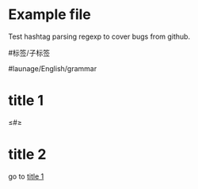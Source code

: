 # Example file

Test hashtag parsing regexp to cover bugs from github.

#标签/子标签

#launage/English/grammar

# title 1

≤#≥

# title 2

go to [title 1](#title-1)
